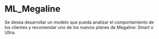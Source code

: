 # ML_Megaline
Se desea desarrollar un modelo que pueda analizar el comportamiento de los clientes y recomendar uno de los nuevos planes de Megaline: Smart o Ultra.
